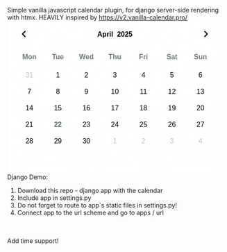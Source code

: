 Simple vanilla javascript calendar plugin, for django server-side rendering with htmx.
HEAVILY inspired by https://v2.vanilla-calendar.pro/
<br>
![](https://github.com/logmead/calendar_test/blob/master/chrome-capture-2025-4-22.gif)
<br>
Django Demo:
1. Download this repo - django app with the calendar
2. Include app in settings.py
3. Do not forget to route to app`s static files in settings.py!
4. Connect app to the url scheme and go to apps / url
<br>
<br>
Add time support!
